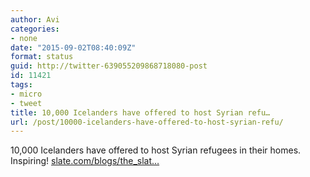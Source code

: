 ```yaml
---
author: Avi
categories:
- none
date: "2015-09-02T08:40:09Z"
format: status
guid: http://twitter-639055209868718080-post
id: 11421
tags:
- micro
- tweet
title: 10,000 Icelanders have offered to host Syrian refu…
url: /post/10000-icelanders-have-offered-to-host-syrian-refu/
---
```

10,000 Icelanders have offered to host Syrian refugees in their homes. Inspiring! [slate.com/blogs/the_slat…](http://www.slate.com/blogs/the_slatest/2015/08/31/_10_000_icelanders_offer_to_house_syrian_refugees.html)